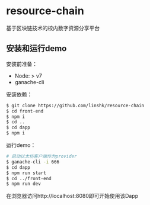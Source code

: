 # resource-chain
基于区块链技术的校内数字资源分享平台

## 安装和运行demo
安装前准备：
- Node: > v7
- ganache-cli

安装依赖：
```bash
$ git clone https://github.com/linshk/resource-chain
$ cd front-end
$ npm i
$ cd ..
$ cd dapp
$ npm i
```

运行demo：
```bash
# 启动以太坊客户端作为provider
$ ganache-cli -i 666
$ cd dapp
$ npm run start
$ cd ../front-end
$ npm run dev
```
在浏览器访问http://localhost:8080即可开始使用该Dapp
